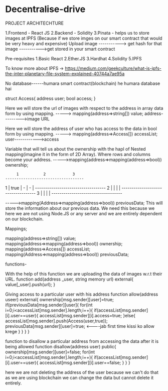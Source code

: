# Decentralise-drive
PROJECT ARCHITECHTURE

1.Frontend - React JS
2.Backend - Solidity
3.Pinata - helps us to store images at IPFS
 (Because if we store imges on our smart contract that would be very heavy and expensive)
 Upload image -----------> get hash for that image ----------->get stored in your smart contract

Pre-requisites
1.Basic React
2.Ether.JS
3.Hardhat
4.Solidity
5.IPFS   

To know more about IPFS -> https://medium.com/geekculture/what-is-ipfs-the-inter-planetary-file-system-explained-40744a7ae95a

No database------humara smart contract(blockchain) he humara database hai

struct Access{
  address user;
  bool access; 
}

Here we will store the  url of images with respect to the address in array data form by using mapping.
-----> mapping(address=>string[]) value;
address--------->image URL


Here we will store the address of user who has access to the data in bool form by using mapping.
-----> mapping(address=>Access[]) accessList;
user------------>access

Variable that will tell us about the ownership with the hapl of Nested mapping(imagine it in the form of 2D Array).
Where rows and columns become your address.
----->mapping(address=>mapping(address=>bool)) ownership;

         1           2            3
    -----------------------------------
1   |  true    |    -      |     -    |
    -----------------------------------
2   |          |           |          |
    -----------------------------------
3   |          |           |          |
    -----------------------------------

----->mapping(Address=>mapping(address=>bool)) previousData;
This will store the information about our previous data. We need this because we here we are not using Node.JS or any server and we are entirely dependent on our blockchain.


Mappings;

mapping(address=>string[]) value;
mapping(address=>mapping(address=>bool)) ownership;
mapping(address=>Access[]) accessList;
mapping(Address=>mapping(address=>bool)) previousData;


functions-

With the help of this function we are uploading the data of images w.r.t their URL.
function add(address _user, string memory url) external{
	value[_user].push(url);
}

Giving access to a particular user with his address
function allow(address useer) external{
	ownership[msg.sender][user]=true;
	if(previousData[msg.sender][user]{
		for(int i=0;i<accessList[msg.sender].length;i++){
			if(accessList[msg.sender][i].user==user){
				accessList[msg.sender][i].access=true;
			}else{
				accessList[msg.sender].push(Access(user,true));
				previousData[msg.sender][user]=true;   <----jab first time kissi ko allow krege
			}
		}
	} 
}

function to disallow a particular address from accessing the data after it is being allowed
function disallow(address user) public{
	ownership[msg.sender][user]=false;
	for(int i=0;i<accessList[msg.sender].length;i++){
		if(accessList[msg.sender][i].user==user){
			accessList[msg.sender][i].user==false;
		}
	}
}

here we are not deleting the address of the user because we can't do that as we are using blockchain we can change the data but cannot delete it entirely.












